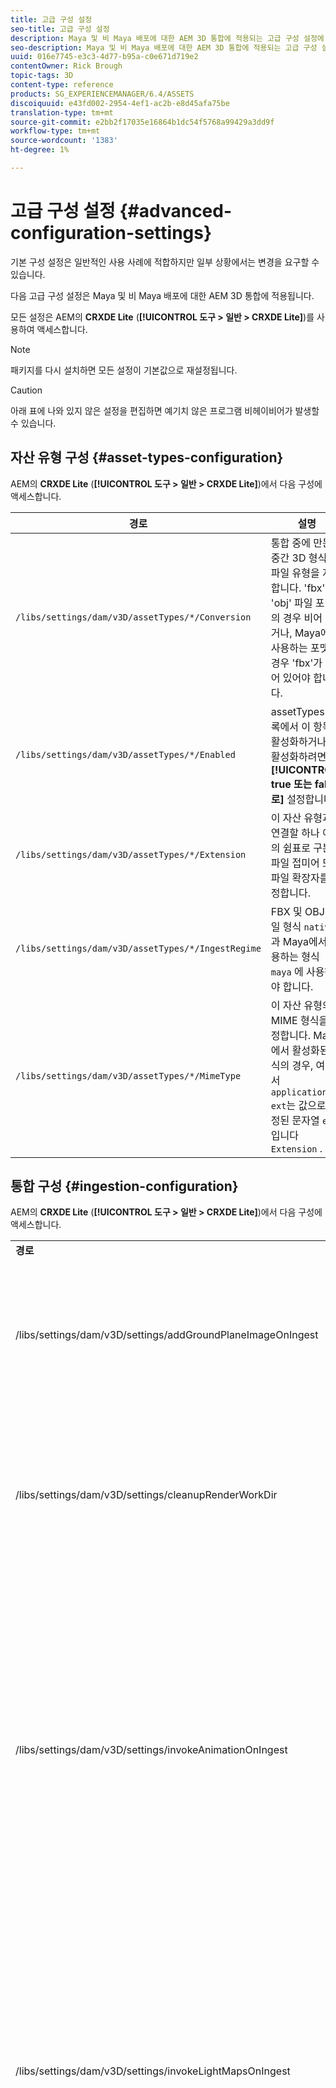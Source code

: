 ```yaml
---
title: 고급 구성 설정
seo-title: 고급 구성 설정
description: Maya 및 비 Maya 배포에 대한 AEM 3D 통합에 적용되는 고급 구성 설정에 대해 알아봅니다.
seo-description: Maya 및 비 Maya 배포에 대한 AEM 3D 통합에 적용되는 고급 구성 설정에 대해 알아봅니다.
uuid: 016e7745-e3c3-4d77-b95a-c0e671d719e2
contentOwner: Rick Brough
topic-tags: 3D
content-type: reference
products: SG_EXPERIENCEMANAGER/6.4/ASSETS
discoiquuid: e43fd002-2954-4ef1-ac2b-e8d45afa75be
translation-type: tm+mt
source-git-commit: e2bb2f17035e16864b1dc54f5768a99429a3dd9f
workflow-type: tm+mt
source-wordcount: '1383'
ht-degree: 1%

---
```



# 고급 구성 설정 {#advanced-configuration-settings}

기본 구성 설정은 일반적인 사용 사례에 적합하지만 일부 상황에서는 변경을 요구할 수 있습니다.

다음 고급 구성 설정은 Maya 및 비 Maya 배포에 대한 AEM 3D 통합에 적용됩니다.

모든 설정은 AEM의 **CRXDE Lite** (**[!UICONTROL 도구 > 일반 > CRXDE Lite]**)를 사용하여 액세스합니다.

>[!NOTE]
>
>패키지를 다시 설치하면 모든 설정이 기본값으로 재설정됩니다.

>[!CAUTION]
>
>아래 표에 나와 있지 않은 설정을 편집하면 예기치 않은 프로그램 비헤이비어가 발생할 수 있습니다.

## 자산 유형 구성 {#asset-types-configuration}

AEM의 **CRXDE Lite** (**[!UICONTROL 도구 > 일반 > CRXDE Lite]**)에서 다음 구성에 액세스합니다.

| 경로 | 설명 |
|---|---|
| `/libs/settings/dam/v3D/assetTypes/*/Conversion` | 통합 중에 만든 중간 3D 형식의 파일 유형을 지정합니다. &#39;fbx&#39; 및 &#39;obj&#39; 파일 포맷의 경우 비어 있거나, Maya에서 사용하는 포맷의 경우 &#39;fbx&#39;가 비어 있어야 합니다. |
| `/libs/settings/dam/v3D/assetTypes/*/Enabled` | assetTypes 목록에서 이 항목을 활성화하거나 비활성화하려면 **[!UICONTROL true 또는 false로]** 설정합니다. |
| `/libs/settings/dam/v3D/assetTypes/*/Extension` | 이 자산 유형과 연결할 하나 이상의 쉼표로 구분된 파일 접미어 또는 파일 확장자를 지정합니다. |
| `/libs/settings/dam/v3D/assetTypes/*/IngestRegime` | FBX 및 OBJ 파일 형식 `native` 과 Maya에서 사용하는 형식 `maya` 에 사용해야 합니다. |
| `/libs/settings/dam/v3D/assetTypes/*/MimeType` | 이 자산 유형의 MIME 형식을 지정합니다. Maya에서 활성화된 형식의 경우, 여기서 `application/x-ext`는 값으로 지정된 문자열 `ext` 입니다 `Extension` . |

## 통합 구성 {#ingestion-configuration}

AEM의 **CRXDE Lite** (**[!UICONTROL 도구 > 일반 > CRXDE Lite]**)에서 다음 구성에 액세스합니다.

<table> 
 <tbody> 
  <tr> 
   <td><strong>경로</strong></td> 
   <td><strong>설명</strong></td> 
  </tr> 
  <tr> 
   <td>/libs/settings/dam/v3D/settings/addGroundPlaneImageOnIngest</td> 
   <td>IBL 스테이지를 보거나 렌더링할 때 주변과 격리된 그림자를 생성할 수 있습니다. RapidRefine을 사용하여 미리 보기 및 렌더링에 적용</td> 
  </tr> 
  <tr> 
   <td><p>/libs/settings/dam/v3D/settings/cleanupRenderWorkDir</p> </td> 
   <td>변환 및 렌더링 후 MayaWork 폴더에 임시 파일을 유지하려면 <strong>false</strong> 로 설정합니다. Maya 변환 및 렌더링 문제를 디버깅할 때 유용할 수 있습니다.</td> 
  </tr> 
  <tr> 
   <td>/libs/settings/dam/v3D/settings/invokeAnimationOnIngest</td> 
   <td><p>활성화되면 ImageMagick이 서버에 설치되고 magickPath가 구성됩니다. Rapid Refine은 카드 보기 및 기타 보기에서 축소판으로 사용되는 간단한 3D 개체에 대한 애니메이션을 만드는 데 사용됩니다.</p> <p>애니메이션을 만드는 데 통합 프로세스 동안 상당한 CPU 리소스가 소모됩니다.</p> </td> 
  </tr> 
  <tr> 
   <td>/libs/settings/dam/v3D/settings/invokeLightMapsOnIngest</td> 
   <td>통합 시 조명 맵을 자동으로 만들 수 있습니다. 자동 광원 <strong></strong> 맵 생성을 비활성화하려면 false로 설정합니다. Rapid Refine을 사용하면 미리 보기와 렌더링을 위해 품질이 저하되는 데 따른 비용 절감 효과로 CPU 사용량을 크게 줄일 수 있습니다. Maya와의 렌더링에는 영향을 주지 않습니다.</td> 
  </tr> 
  <tr> 
   <td>/libs/settings/dam/v3D/settings/gPlaneZero</td> 
   <td><p>true <strong></strong> (기본값)로 설정하면 필요한 경우 개체를 세로로 이동하여 개체의 모든 부분이 지표 평면 위에 있는지 확인합니다(y=0).</p> <p>false(기본값)로 설정하면 <strong>개체가 다시 배치되지 않고 스테이지의 지표 평면에 의해 부분적으로 숨겨질 수 있습니다</strong> . (Rapid Refine을 사용한 미리 보기 및 렌더링에만 적용됩니다.) 그러나 Maya와의 렌더링에는 영향을 주지 않습니다. true로 설정된 경우 Maya에서 개체의 세로 위치는 미리 보기나 Rapid Refine으로 렌더링할 때와 다를 수 있습니다 <strong></strong>.</p> </td> 
  </tr> 
  <tr> 
   <td>/libs/settings/dam/v3D/Paths/magickPath</td> 
   <td>ImageMagick 변환 유틸리티의 경로 및 이름입니다. 애니메이션 축소판 제작이 활성화된 경우 절대 경로가 필요합니다.</td> 
  </tr> 
  <tr> 
   <td>/libs/settings/dam/v3D/settings/MaxCpuPercentage</td> 
   <td><p>3D 자산의 통합 처리에 가장 많이 사용되는 CPU 수를 지정합니다.</p> <p>값이 높으면 인제션이 빨라지지만 AEM의 전체 응답 속도가 느려질 수 있습니다. 이 설정은 대략적입니다. 즉, 사용 가능한 CPU 코어 수로 정확도가 높아집니다.</p> </td> 
  </tr> 
 </tbody> 
</table>

## Cloud Services 구성 설정 {#cloud-services-configuration-settings}

다음 설정에 대한 값은 Adobe 계정 관리자, 프로비저닝 전문가 또는 지원 담당자가 제공합니다.

| **경로** | **설명** |
|---|---|
| `/libs/settings/dam/v3D/services/aws/accountId` | Adobe AWS 계정의 계정 ID입니다. |
| `/libs/settings/dam/v3D/services/aws/bucketName` | S3 전송 버킷의 이름 보통 `aem3d`. |
| `/libs/settings/dam/v3D/services/aws/customerId` | Adobe이 조직에 할당한 고유 ID입니다. AWS Cognito 사용자 ID로 사용됨. |
| `/libs/settings/dam/v3D/services/aws/encryptedPassword` | 이 customerId와 연결된 암호입니다. AWS Cognito 암호로 사용됨. |
| `/libs/settings/dam/v3D/services/aws/region` | 클라우드 서비스가 배포된 AWS 지역. |
| `/libs/settings/dam/v3D/services/aws/userPoolId` | 해당 AWS Cognito 사용자 풀 ID. |
| `/libs/settings/dam/v3D/services/dncr/clientId` | dncr 전환 서비스에 대한 AWS Cognito 클라이언트 ID입니다. |

## 일반적인 처리 설정 {#common-processing-settings}

AEM의 **CRXDE Lite** (**[!UICONTROL 도구 > 일반 > CRXDE Lite]**)에서 다음 구성에 액세스합니다.

| **경로** | **설명** |
|---|---|
| `/libs/settings/dam/v3D/Paths/mayaWorkPath` | Maya 변환 및 렌더링을 위한 작업 폴더의 이름 및 위치입니다. 폴더가 없으면 자동으로 만들어집니다. |
| `/libs/settings/dam/v3D/Paths/maxWorkPath` | 3ds 최대 전환에 대한 작업 폴더의 이름 및 위치입니다. 폴더가 없으면 자동으로 만들어집니다. |
| `/libs/settings/dam/v3D/settings/debugNative` | RapidRefine 렌더러를 사용하여 렌더링하고 포맷을 변환하는 동안 디버그 정보를 생성할 수 있도록 하려면 **[!UICONTROL true]** 로 설정합니다. |

## 렌더러 구성 {#renderer-configuration}

AEM의 **CRXDE Lite** (**[!UICONTROL 도구 > 일반 > CRXDE Lite]**)에서 다음 구성에 액세스합니다.

| **경로** | **설명** |
|---|---|
| `/libs/settings/dam/v3D/settings/dynamicIBL` | true로 **[!UICONTROL 설정하고]** 미리 생성된 조명 맵을 사용할 수 없는 경우(invokeLightMapsOnIngest=false), 렌더링 중에 Rapid Refine 렌더러는 광원 맵을 만들어 렌더링 품질을 향상시킵니다. 이 설정은 렌더링 시간을 크게 늘릴 수 있습니다. [ **[!UICONTROL false]로]** 설정하면 이러한 상황에서 CPU 사용을 최소화하지만 렌더링 품질이 저하될 수 있습니다. |
| `/libs/settings/dam/v3D/renderers/*/Enabled` | 렌더러를 각각 **[!UICONTROL 활성화]** 또는 비활성화하려면 **[!UICONTROL true]** 또는 false로 설정합니다. |
| `/libs/settings/dam/v3D/renderers/*/Display` | 렌더링 패널의 렌더러 선택기에서 활성화된 렌더러에 대해 표시되는 문자열을 변경할 수 있습니다. |
| `/libs/settings/dam/v3D/renderers/*/MaxCpuPercentage` | 3D 장면을 렌더링하는 데 가장 많이 사용되는 CPU 수를 지정합니다. 값이 높으면 렌더링 속도가 빨라지지만 AEM의 전체 응답 속도가 느려질 수 있습니다. 이 설정은 대략적입니다. 즉, 사용 가능한 CPU 코어 수로 정확도가 높아집니다. |

## 3D 에셋 미리 보기 설정 {#d-asset-preview-settings}

AEM의 **CRXDE Lite** (**[!UICONTROL 도구 > 일반 > CRXDE Lite]**)에서 다음 구성에 액세스합니다.

| 경로 | 설명 |
|---|---|
| `/libs/settings/dam/v3D/WebGLSites/autoSpin` | 페이지 로드 시 자동 회전(자동 카메라 궤도)을 **[!UICONTROL 활성화]** 또는 비활성화하려면 **[!UICONTROL true]** 또는 false로 설정합니다. |
| `/libs/settings/dam/v3D/WebGLSites/autoSpinAfterReset` | 재설정을 누른 후 자동 회전을 다시 시작하려면 **[!UICONTROL true]** 로 **[!UICONTROL 설정합니다]** . 자동 회전이 비활성화되면 무시됩니다. |
| `/libs/settings/dam/v3D/WebGLSites/autoSpinSpeed` | 속도(분당 레볼루션)와 자동 회전 방향을 지정합니다. 이 경우 오른쪽에서 왼쪽으로 표기하는 경우 음수 값과 왼쪽에서 오른쪽 회전 값이 사용됩니다. |
| `/libs/settings/dam/v3D/WebGL/continueRotate` | 터치 및 마우스 제스처에 대한 뷰어 응답의 점진적 페이드아웃으로 연속 연결을 비활성화하려면 **[!UICONTROL false]** 로 설정합니다. |
| `/libs/settings/dam/v3D/WebGL/curtainColor` | 로드 및 초기화 동안 선택적으로 3D 자산 미리 보기의 뷰포트를 덮을 수 있는 로드 커튼의 색상을 지정합니다. R,G,B 값, 각 색상 구성 요소가 0에서 255 사이의 값으로, |
| `/libs/settings/dam/v3D/WebGL/fadeCurtains` | 이 값이 **[!UICONTROL true로 설정되면]**&#x200B;뷰어 초기화 후 부분이 점차 사라집니다. false로 **[!UICONTROL 설정하면]**&#x200B;로딩 및 초기화가 완료될 때까지 커튼이 불투명하게 유지됩니다. |
| `/libs/settings/dam/v3D/WebGL/showCurtains` | 3D 에셋 미리 보기에 대한 로드 커튼을 활성화하거나 비활성화하려면 **[!UICONTROL true]** 또는 **[!UICONTROL false로]** 설정합니다. |
| `/libs/settings/dam/v3D/WebGL/spinHeight` | 자동 회전이 활성화되고 활성화되면 카메라의 세로 위치가 3D 개체 높이를 기준으로 자동으로 조정됩니다. 0.5로 설정하면 카메라가 개체의 높이와 1/2로 세로로 배치되고, 이로 인해 시야에서 수평선이 세로로 가운데에 놓입니다. 값이 클수록 카메라가 개체를 내려다보고 렌더링된 수평선의 높이를 높이면 카메라가 개체를 위로 보고 수평선을 낮춥니다. |

## 3D 사이트 구성 요소 설정 {#d-sites-component-settings}

AEM의 **CRXDE Lite** (**[!UICONTROL 도구 > 일반 > CRXDE Lite]**)에서 다음 구성에 액세스합니다.

| 경로 | 설명 |
|---|---|
| `/libs/settings/dam/v3D/WebGLSites/autoSpinAfterReset` | 홈을 누른 후 자동 회전(자동 카메라 궤도)을 다시 활성화하려면 **[!UICONTROL true]** 로 설정합니다. 자동 회전이 비활성화되면 무시됩니다. |
| `/libs/settings/dam/v3D/WebGLSites/continueRotate` | 터치 및 마우스 제스처에 대한 뷰어 응답의 점진적 페이드아웃으로 연속 연결을 비활성화하려면 **[!UICONTROL false]** 로 설정합니다. |
| `/libs/settings/dam/v3D/WebGLSites/curtainColor` | 로드 중에 선택적으로 3D 사이트 구성 요소의 뷰포트를 덮을 수 있는 로드 커튼의 색상을 지정합니다. R,G,B 값, 각 색상 구성 요소가 0에서 255 사이의 값으로, |
| `/libs/settings/dam/v3D/WebGLSites/fadeCurtains` | 이 **[!UICONTROL true]**&#x200B;로 설정하면 로드 및 초기화 후단에서 로드 커튼이 서서히 사라집니다. false로 **[!UICONTROL 설정하면]**&#x200B;로딩 및 초기화가 완료될 때까지 커튼이 불투명하게 유지됩니다. |
| `/libs/settings/dam/v3D/WebGLSites/showCurtains` | 3D 사이트 구성 요소의 로드 커튼을 **[!UICONTROL 활성화]** 또는 비활성화하려면 **[!UICONTROL true]** 또는false로 설정합니다. |
| `/libs/settings/dam/v3D/WebGLSites/spinHeight` | 자동 회전이 활성화되고 활성화되면 카메라의 세로 위치가 3D 개체 높이를 기준으로 자동으로 조정됩니다. 0.5로 설정하면 카메라가 개체의 높이와 1/2로 세로로 배치되고, 이로 인해 시야에서 수평선이 세로로 가운데에 놓입니다. 값이 클수록 카메라가 개체를 내려다보고 렌더링된 수평선의 높이를 높이면 카메라가 개체를 위로 보고 수평선을 낮춥니다. |

